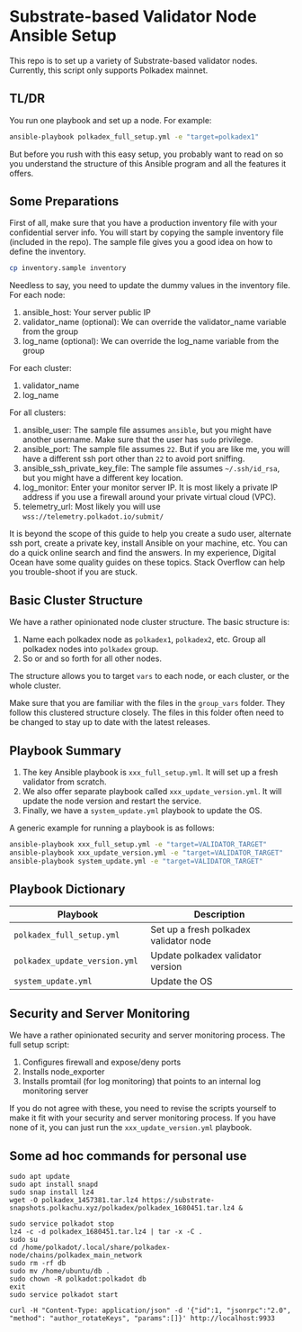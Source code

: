 # Substrate-based Validator Node Ansible Setup

This repo is to set up a variety of Substrate-based validator nodes. Currently, this script only supports Polkadex mainnet.

## TL/DR

You run one playbook and set up a node. For example:

```bash
ansible-playbook polkadex_full_setup.yml -e "target=polkadex1"
```

But before you rush with this easy setup, you probably want to read on so you understand the structure of this Ansible program and all the features it offers.

## Some Preparations

First of all, make sure that you have a production inventory file with your confidential server info. You will start by copying the sample inventory file (included in the repo). The sample file gives you a good idea on how to define the inventory.

```bash
cp inventory.sample inventory
```

Needless to say, you need to update the dummy values in the inventory file. For each node:

1. ansible_host: Your server public IP
1. validator_name (optional): We can override the validator_name variable from the group
1. log_name (optional): We can override the log_name variable from the group

For each cluster:

1. validator_name
1. log_name

For all clusters:

1. ansible_user: The sample file assumes `ansible`, but you might have another username. Make sure that the user has `sudo` privilege.
1. ansible_port: The sample file assumes `22`. But if you are like me, you will have a different ssh port other than `22` to avoid port sniffing.
1. ansible_ssh_private_key_file: The sample file assumes `~/.ssh/id_rsa`, but you might have a different key location.
1. log_monitor: Enter your monitor server IP. It is most likely a private IP address if you use a firewall around your private virtual cloud (VPC).
1. telemetry_url: Most likely you will use `wss://telemetry.polkadot.io/submit/`

It is beyond the scope of this guide to help you create a sudo user, alternate ssh port, create a private key, install Ansible on your machine, etc. You can do a quick online search and find the answers. In my experience, Digital Ocean have some quality guides on these topics. Stack Overflow can help you trouble-shoot if you are stuck.

## Basic Cluster Structure

We have a rather opinionated node cluster structure. The basic structure is:

1. Name each polkadex node as `polkadex1`, `polkadex2`, etc. Group all polkadex nodes into `polkadex` group.
1. So or and so forth for all other nodes.

The structure allows you to target `vars` to each node, or each cluster, or the whole cluster.

Make sure that you are familiar with the files in the `group_vars` folder. They follow this clustered structure closely. The files in this folder often need to be changed to stay up to date with the latest releases.

## Playbook Summary

1. The key Ansible playbook is `xxx_full_setup.yml`. It will set up a fresh validator from scratch.
1. We also offer separate playbook called `xxx_update_version.yml`. It will update the node version and restart the service.
1. Finally, we have a `system_update.yml` playbook to update the OS.

A generic example for running a playbook is as follows:

```bash
ansible-playbook xxx_full_setup.yml -e "target=VALIDATOR_TARGET"
ansible-playbook xxx_update_version.yml -e "target=VALIDATOR_TARGET"
ansible-playbook system_update.yml -e "target=VALIDATOR_TARGET"
```

## Playbook Dictionary

| Playbook                       | Description                            |
| ------------------------------ | -------------------------------------- |
| `polkadex_full_setup.yml`      | Set up a fresh polkadex validator node |
| `polkadex_update_version.yml ` | Update polkadex validator version      |
| `system_update.yml `           | Update the OS                          |

## Security and Server Monitoring

We have a rather opinionated security and server monitoring process. The full setup script:

1. Configures firewall and expose/deny ports
2. Installs node_exporter
3. Installs promtail (for log monitoring) that points to an internal log monitoring server

If you do not agree with these, you need to revise the scripts yourself to make it fit with your security and server monitoring process. If you have none of it, you can just run the `xxx_update_version.yml` playbook.

## Some ad hoc commands for personal use

```
sudo apt update
sudo apt install snapd
sudo snap install lz4
wget -O polkadex_1457381.tar.lz4 https://substrate-snapshots.polkachu.xyz/polkadex/polkadex_1680451.tar.lz4 &

sudo service polkadot stop
lz4 -c -d polkadex_1680451.tar.lz4 | tar -x -C .
sudo su
cd /home/polkadot/.local/share/polkadex-node/chains/polkadex_main_network
sudo rm -rf db
sudo mv /home/ubuntu/db .
sudo chown -R polkadot:polkadot db
exit
sudo service polkadot start

curl -H "Content-Type: application/json" -d '{"id":1, "jsonrpc":"2.0", "method": "author_rotateKeys", "params":[]}' http://localhost:9933

```
